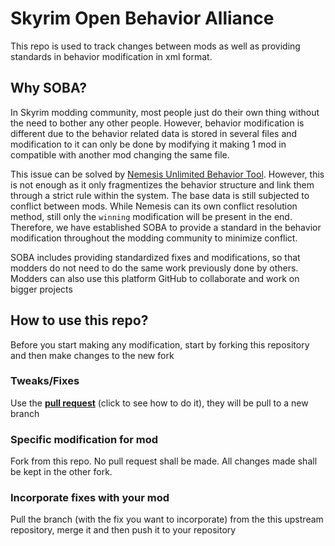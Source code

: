 # Skyrim Open Behavior Alliance

This repo is used to track changes between mods as well as providing standards in behavior modification in xml format.

## Why SOBA?

In Skyrim modding community, most people just do their own thing without the need to bother any other people. However, behavior modification is different due to the behavior related data is stored in several files and modification to it can only be done by modifying it making 1 mod in compatible with another mod changing the same file.

This issue can be solved by [Nemesis Unlimited Behavior Tool](https://github.com/ShikyoKira/Project-New-Reign---Nemesis-Main). However, this is not enough as it only fragmentizes the behavior structure and link them through a strict rule within the system. The base data is still subjected to conflict between mods. While Nemesis can its own conflict resolution method, still only the `winning` modification will be present in the end. Therefore, we have established SOBA to provide a standard in the behavior modification throughout the modding community to minimize conflict.

SOBA includes providing standardized fixes and modifications, so that modders do not need to do the same work previously done by others. Modders can also use this platform GitHub to collaborate and work on bigger projects

## How to use this repo?

Before you start making any modification, start by forking this repository and then make changes to the new fork

### Tweaks/Fixes

Use the [**pull request**](https://www.youtube.com/watch?v=rgbCcBNZcdQ) (click to see how to do it), they will be pull to a new branch

### Specific modification for mod

Fork from this repo. No pull request shall be made. All changes made shall be kept in the other fork.

### Incorporate fixes with your mod

Pull the branch (with the fix you want to incorporate) from the this upstream repository, merge it and then push it to your repository
